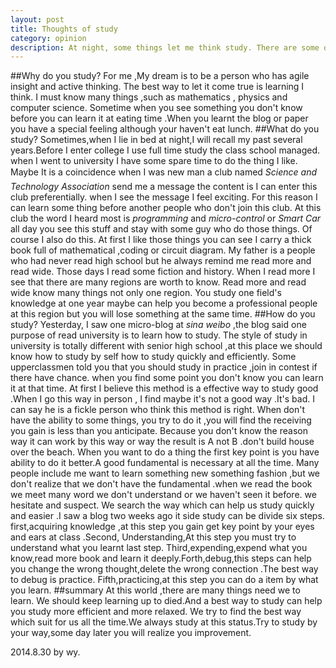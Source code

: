 ```yaml
---
layout: post
title: Thoughts of study
category: opinion
description: At night, some things let me think study. There are some opinion of it. all the sentence is my true feeling.
---
```

##Why do you study?
For me ,My dream is to be a person who has agile insight and active thinking. The best way to let it come true is learning I think. I must know many things ,such as mathematics , physics and computer science. Sometime when you see something you don't know before you can learn it at eating time .When you learnt the blog or paper you have a special feeling although your haven't eat lunch.
##What do you study?
Sometimes,when I lie in bed at night,I will recall my past several years.Before I enter college I use full time study the class school managed. when I went to university I have some spare time to do the thing I like. Maybe It is a coincidence when I was new man a club named _Science and Technology Association_ send me a message the content is I can enter this club preferentially. when I see the message I feel exciting. For this reason I can learn some thing before another people who don't join this club. At this club the word I heard most is _programming_ and _micro-control_  or _Smart Car_  all day you see this stuff and stay with some guy who do those things. Of course I also do this. At first I like those things you can see I carry a thick book full of mathematical ,coding or circuit diagram. My father is a people who had never read high school but he always remind  me read more and read wide. Those days I read some fiction and history. When I read more I see that there are many regions are worth to know. Read more and read wide know many things not only one region. You study one field's knowledge at one year maybe can help you become a professional people at this region but you will lose something at the same time.
##How do you study?
Yesterday, I saw one micro-blog at *sina weibo* ,the blog said one purpose of read university is to learn how to study. The style of study in university is totally different with senior high school ,at this place we should know how to study by self how to study quickly and efficiently. Some upperclassmen told you that you should study in practice ,join in contest if there have chance. when you find some point you don't know you can learn it at that time. At first I believe this method is a effective way to study good .When I go this way in person , I find maybe it's not a good way .It's bad. I can say he is a fickle person who think this method is right. When don't have the ability to some things, you try to do it ,you will find the receiving you gain is less than you anticipate. Because you don't know the reason way it can work  by this way or way the result is A not B .don't build house over the beach. When you want to do  a thing the first key point is you have ability to do it better.A good fundamental is necessary at all the time. Many people include me want to learn  something new something fashion ,but we don't realize  that we don't have the fundamental .when we read the book we meet many word we don't understand or we haven't seen  it before. we hesitate and suspect. We search the way which can help us study quickly and easier .I saw a blog two weeks ago it side study can be divide  six steps. first,acquiring knowledge ,at this step you gain get key point by your eyes and ears at class .Second, Understanding,At this step you must try to understand what you learnt last step. Third,expending,expend what you know,read more book and learn it deeply.Forth,debug,this steps can help you change the wrong thought,delete the wrong connection .The best way to debug is practice. Fifth,practicing,at this step you can do a item by what you learn.
##summary
At this world ,there are many things need we to learn. We should keep learning up to died.And a best way to study can help you study more efficient and more relaxed. We try to find the best way which suit for us all the time.We always study at this status.Try to study by your way,some day later you will realize you improvement.

2014.8.30 by wy.
